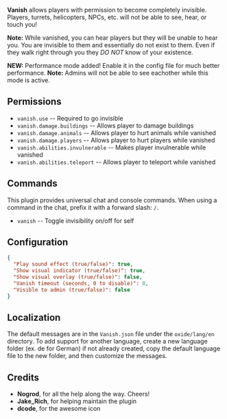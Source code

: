 **Vanish** allows players with permission to become completely invisible. Players, turrets, helicopters, NPCs, etc. will not be able to see, hear, or touch you!

**Note:** While vanished, you can hear players but they will be unable to hear you. You are invisible to them and essentially do not exist to them. Even if they walk right through you they *DO NOT* know of your existence.

**NEW:** Performance mode added! Enable it in the config file for much better performance. **Note:** Admins will not be able to see eachother while this mode is active.

## Permissions

- `vanish.use` -- Required to go invisible
- `vanish.damage.buildings` -- Allows player to damage buildings
- `vanish.damage.animals` -- Allows player to hurt animals while vanished
- `vanish.damage.players` -- Allows player to hurt players while vanished
- `vanish.abilities.invulnerable` -- Makes player invulnerable while vanished
- `vanish.abilities.teleport` -- Allows player to teleport while vanished

## Commands

This plugin provides universal chat and console commands. When using a command in the chat, prefix it with a forward slash: `/`.

- `vanish` -- Toggle invisibility on/off for self

## Configuration

```json
{
  "Play sound effect (true/false)": true,
  "Show visual indicator (true/false)": true,
  "Show visual overlay (true/false)": false,
  "Vanish timeout (seconds, 0 to disable)": 0,
  "Visible to admin (true/false)": false
}
```

## Localization

The default messages are in the `Vanish.json` file under the `oxide/lang/en` directory. To add support for another language, create a new language folder (ex. de for German) if not already created, copy the default language file to the new folder, and then customize the messages.

## Credits

- **Nogrod**, for all the help along the way. Cheers!
- **Jake_Rich**, for helping maintain the plugin
- **dcode**, for the awesome icon
